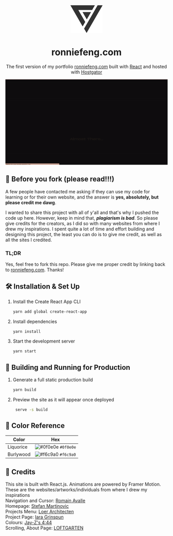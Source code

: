<div align="center">
  <img alt="Logo" src="https://raw.githubusercontent.com/lavaboy1738/LGN/d7dda7c93fe8496e50b7f4e966756838d56fcd85/src/assets/images/logo.svg" width="100" />
</div>
<h1 align="center">
  ronniefeng.com
</h1>
<p align="center">
  The first version of my portfolio <a href="https://ronniefeng.com" target="_blank">ronniefeng.com</a> built with <a href="https://reactjs.org/" target="_blank">React</a> and hosted with <a href="https://www.hostgator.com/" target="_blank">Hostgator</a>
</p>

![demo](https://raw.githubusercontent.com/lavaboy1738/Portfolio/main/src/assets/images/readme.gif)

## 🚨 Before you fork (please read!!!)

A few people have contacted me asking if they can use my code for learning or for their own website, and the answer is **yes, absolutely, but please credit me dawg**. 

I wanted to share this project with all of y'all and that's why I pushed the code up here. However, keep in mind that, _**plagiarism is bad**_. So please give credits for the creators, as I did so with many websites from where I drew my inspirations. I spent quite a lot of time and effort building and designing this project, the least you can do is to give me credit, as well as all the sites I credited. 

### TL;DR

Yes, feel free to fork this repo. Please give me proper credit by linking back to [ronniefeng.com](https://ronniefeng.com). Thanks!

## 🛠 Installation & Set Up
1. Install the Create React App CLI
   ```sh
   yarn add global create-react-app
   ```

2. Install dependencies

   ```sh
   yarn install
   ```

3. Start the development server

   ```sh
   yarn start
   ```

## 🚀 Building and Running for Production

1. Generate a full static production build

   ```sh
   yarn build
   ```

1. Preview the site as it will appear once deployed

   ```sh
    serve -s build
   ```
  
## 🎨 Color Reference

| Color          | Hex                                                                |
| -------------- | ------------------------------------------------------------------ |
| Liquorice           | ![#0f0e0e](https://via.placeholder.com/10/0f0e0e?text=+) `#0f0e0e` |
| Burlywood     | ![#f6c9a0](https://via.placeholder.com/10/f6c9a0?text=+) `#f6c9a0` |

## 👏 Credits
This site is built with React.js. Animations are powered by Framer Motion. 
<br/>
These are the websites/artworks/individuals from where I drew my inspirations 
<br/>
Navigation and Cursor: 
<a href="https://romainavalle.com/" target="_blank">Romain Avalle</a>
<br/>
Homepage: 
<a href="https://www.behance.net/martiniidesign" target="_blank">Stefan Martinovic</a>
<br/>
Projects Menu:  <a href="https://loerarchitecten.com/en/" target="_blank">Loer Architecten</a>
<br/>
Project Page: 
<a href="https://iaragrinspun.com/" target="_blank">Iara Grinspun</a>
<br/>
Colours: 
<a href="https://www.youtube.com/watch?v=zSkA61esq_c" target="_blank">Jay-Z's 4:44</a>
<br/>
Scrolling, About Page: 
<a href="https://www.loftgarten.co/" target="_blank">LOFTGARTEN</a>
